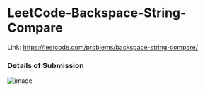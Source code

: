 # LeetCode-Backspace-String-Compare
Link: https://leetcode.com/problems/backspace-string-compare/
### Details of Submission
![image](https://github.com/mgalang229/LeetCode-Backspace-String-Compare/assets/51401355/8470c6ed-ba98-4623-8762-a7445acf311f)
